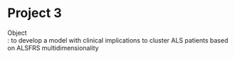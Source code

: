 # Project 3

Object  
: to develop a model with clinical implications to cluster ALS patients based on ALSFRS multidimensionality   
